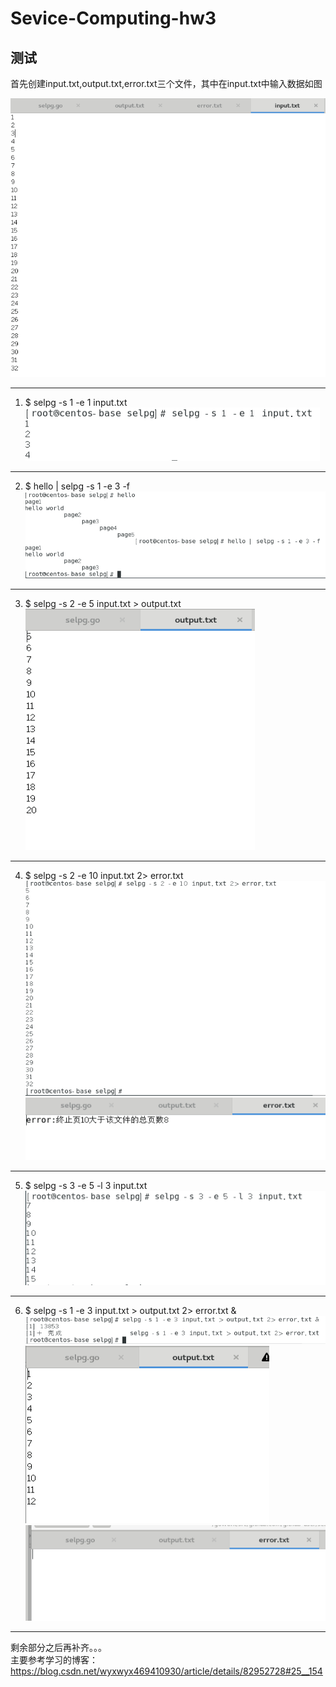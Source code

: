 # Sevice-Computing-hw3
## 测试
首先创建input.txt,output.txt,error.txt三个文件，其中在input.txt中输入数据如图

  ![](https://github.com/L1997YM/Sevice-Computing-hw3/blob/master/selpg_test/10.png)<br/>
***
1. $ selpg -s 1 -e 1 input.txt <br/>
  ![](https://github.com/L1997YM/Sevice-Computing-hw3/blob/master/selpg_test/1.png)<br/>
***
2. $ hello | selpg -s 1 -e 3 -f <br/>
  ![](https://github.com/L1997YM/Sevice-Computing-hw3/blob/master/selpg_test/2.png)<br/>
***
3. $ selpg -s 2 -e 5 input.txt > output.txt <br/>
  ![](https://github.com/L1997YM/Sevice-Computing-hw3/blob/master/selpg_test/3.png)<br/>
***
4. $ selpg -s 2 -e 10 input.txt 2> error.txt <br/>
  ![](https://github.com/L1997YM/Sevice-Computing-hw3/blob/master/selpg_test/4.png)<br/>
  ![](https://github.com/L1997YM/Sevice-Computing-hw3/blob/master/selpg_test/5.png)<br/>
***
5. $ selpg -s 3 -e 5 -l 3 input.txt <br/>
  ![](https://github.com/L1997YM/Sevice-Computing-hw3/blob/master/selpg_test/6.png)<br/>
***
6. $ selpg -s 1 -e 3 input.txt > output.txt 2> error.txt & <br/>
  ![](https://github.com/L1997YM/Sevice-Computing-hw3/blob/master/selpg_test/7.png)<br/>
  ![](https://github.com/L1997YM/Sevice-Computing-hw3/blob/master/selpg_test/8.png)<br/>
  ![](https://github.com/L1997YM/Sevice-Computing-hw3/blob/master/selpg_test/9.png)<br/>
***
剩余部分之后再补齐。。。<br/>
主要参考学习的博客：https://blog.csdn.net/wyxwyx469410930/article/details/82952728#25__154
